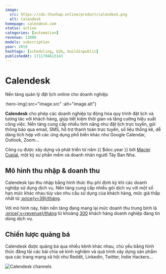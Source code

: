 ```yaml
---
image:
  src: https://cdn.thunhap.online/product/calendesk.png
  alt: Calendesk
homepage: calendesk.com
status: active
categories: [automation]
revenue: 13000
models: subscription
year: 2019
hashtags: [scheduling, b2b, buildinpublic]
publishedAt: 1711794613143
---
```


# Calendesk

Nền tảng quản lý đặt lịch online cho doanh nghiệp

:hero-img{:src="image.src" :alt="image.alt"}

__Calendesk__ cho phép các doanh nghiệp tự động hóa quy trình đặt lịch và tương tác với khách hàng, giúp tiết kiệm thời gian và tăng cường hiệu suất công việc. Nền tảng cung cấp nhiều tính năng như đặt lịch trực tuyến, gửi thông báo qua email, SMS, hỗ trợ thanh toán trực tuyến, số liệu thống kê, dễ dàng tích hợp với các ứng dụng phổ biến khác như Google Calendar, Outlook, Zoom...

Công cụ được xây dựng và phát triển từ năm {{ $doc.year }} bởi [Maciej Cupial](https://twitter.com/maciejcupial), một kỹ sư phần mềm và doanh nhân người Tây Ban Nha.

## Mô hình thu nhập & doanh thu

Calendesk tạo thu nhập bằng hình thức thu phí định kỳ khi các doanh nghiệp sử dụng dịch vụ. Nền tảng cung cấp nhiều gói dịch vụ với một số hạn mức khác nhau tùy vào nhu cầu sử dụng của khách hàng, mức giá thấp nhất từ [:price{v=39}/tháng](https://calendesk.com/pricing/).

Với mô hình này, hiện nền tảng đang mang lại mức doanh thu trung bình là [:price{:v=revenue}/tháng](https://twitter.com/maciejcupial/status/1763406789821997064) từ khoảng [300](https://twitter.com/maciejcupial/status/1768201121938505745) khách hàng doanh nghiệp đang tin dùng dịch vụ.

## Chiến lược quảng bá

Calendesk được quảng bá qua nhiều kênh khác nhau, chủ yếu bằng hình thức đăng tải các bài chia sẻ kinh nghiệm và quá trình xây dựng sản phẩm qua các trang mạng xã hội như Reddit, Linkedin, Twitter, Indie Hackers...

![Calendesk channels](https://cdn.thunhap.online/product/calendesk+channels.png)
